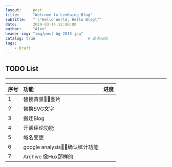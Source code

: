 ```yaml
---
layout:     post
title:      "Welcome to LexKaing Blog"
subtitle:   " \"Hello World, Hello Blog\""
date:       2019-03-14 12:00:00
author:     "Alex"
header-img: "img/post-bg-2015.jpg"
catalog: true                       # 是否归档
tags:
    - Draft
---
```


## TODO List

----------------

序号|功能|进度
---|:---|:--
1|替换背景图片|
2|替换SVG文字|
3|搬迁Blog|
4|开通评论功能|
5|域名变更|
6|google analysis，确认统计功能|
7|Archive 像Hux那样的|

